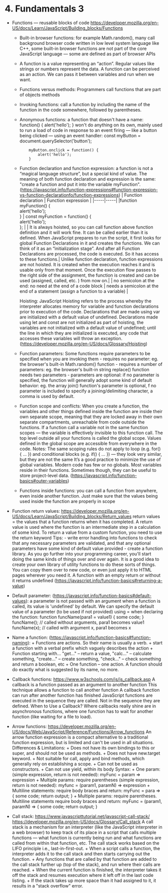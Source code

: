 # 4. Fundamentals 3
- Functions — reusable blocks of code
https://developer.mozilla.org/en-US/docs/Learn/JavaScript/Building_blocks/Functions
  + Built-in browser functions: for example Math.random(), many call background browser code written in low level system language like C++, some built-in browser functions are not part of the core JavaScript language — some are defined as part of browser APIs

  + A function is a value representing an “action”.
    Regular values like strings or numbers represent the data.
    A function can be perceived as an action.
    We can pass it between variables and run when we want.

  + Functions versus methods: Programmers call functions that are part of objects methods

  + Invoking functions: call a function by including the name of the function in the code somewhere, followed by parentheses.

  + Anonymous functions: a function that doesn't have a name:
            function() {
                alert('hello');
            }
    won't do anything on its own, mainly used to run a load of code in response to an event firing — like a button being clicked — using an event handler:
            const myButton = document.querySelector('button');

            myButton.onclick = function() {
                alert('hello');
            }

  + Function declaration and function expression: a function is not a “magical language structure”, but a special kind of value. The meaning of both function declaration and expression is the same: "create a function and put it into the variable myFunction". (https://javascript.info/function-expressions#function-expression-vs-function-declarationfo/function-expressions)
  | Function declaration      |  Function expression |
  |-----|-----|
  |function myFunction() { <br>   alert('hello'); <br> }   | const myFunction = function() { <br> alert('hello'); <br> };  |
  | It is always hoisted, so you can call function above function definition and it will work fine.  It can be called earlier than it is defined. When JavaScript prepares to run the script, it first looks for global Function Declarations in it and creates the functions. We can think of it as an “initialization stage”. And after all Function Declarations are processed, the code is executed. So it has access to these functions.| Unlike function declaration, function expressions are not hoisted. It is created when the execution reaches it and is usable only from that moment. Once the execution flow passes to the right side of the assignment, the function is created and can be used (assigned, called, etc. ) from now on.|
  | no semicolon at the end: no need at the end of a code block | needs a semicolon at the end of a statement (assign a function to a variable) |

      Hoisting: JavaScript Hoisting refers to the process whereby the interpreter allocates memory for variable and function declarations prior to execution of the code. Declarations that are made using var are initialized with a default value of undefined. Declarations made using let and const are not initialized as part of hoisting, the variables are not initialized with a default value of undefined; until the line in which they are initialized is executed, any code that accesses these variables will throw an exception. (https://developer.mozilla.org/en-US/docs/Glossary/Hoisting)

  + Function parameters: Some functions require parameters to be specified when you are invoking them
        - requires no parameter: eg. the browser's built-in Math.random() function
        - requires a number of parameters: eg. the browser's built-in string replace() function needs two parameters
        - parameters are optional: if no parameter is specified, the function will generally adopt some kind of default behavior: eg. the array join() function's parameter is optional, f no parameter is included to specify a joining/delimiting character, a comma is used by default.

  + Function scope and conflicts:
        When you create a function, the variables and other things defined inside the function are inside their own separate scope, meaning that they are locked away in their own separate compartments, unreachable from code outside the functions. If a function call a variable not in the same function scopes — the variable is effectively invisible to this function call.
        The top level outside all your functions is called the global scope. Values defined in the global scope are accessible from everywhere in the code.
        Notes: The same scoping rules do not apply to loop (e.g. for() { ... }) and conditional blocks (e.g. if() { ... }) — they look very similar, but they are not the same
        It’s a good practice to minimize the use of global variables. Modern code has few or no globals. Most variables reside in their functions. Sometimes though, they can be useful to store project-level data. (https://javascript.info/function-basics#outer-variables)

  + Functions inside functions: you can call a function from anywhere, even inside another function. Just make sure that the values being used inside the function are properly in scope

- Function return values: https://developer.mozilla.org/en-US/docs/Learn/JavaScript/Building_blocks/Return_values
      return values = the values that a function returns when it has completed.
      A return value is used where the function is an intermediate step in a calculation of some kind.
      To return a value from a custom function, you need to use the return keyword
      Tips:
        - write error handling into functions to check that any necessary parameters are validated, and that any optional parameters have some kind of default value provided
        - create a function library. As you go further into your programming career, you'll start doing the same kinds of things over and over again. It is a good idea to create your own library of utility functions to do these sorts of things. You can copy them over to new code, or even just apply it to HTML pages wherever you need it.
      A function with an empty return or without it returns undefined (https://javascript.info/function-basics#returning-a-value)


- Default parameter: (https://javascript.info/function-basics#default-values):
      a parameter is not passed with an argument when a function is called, its value is 'undefined' by default. We can specify the default value of a parameter (to be used if not provided) using = when declaring the function:
        function funcName(para1 = value1) {
          some code;
        }
        funcName(); // called without arguments, para1 becomes value1
        funcName(x); // called with argument x, para1 becomes x

- Name a function: (https://javascript.info/function-basics#function-naming):
      + Functions are actions. So their name is usually a verb.
      + start a function with a verbal prefix which vaguely describes the action
      + Function starting with…
          "get…" – return a value,
          "calc…" – calculate something,
          "create…" – create something,
          "check…" – check something and return a boolean, etc
      + One function – one action. A function should do exactly what is suggested by its name, no more.

- Callback functions: https://www.w3schools.com/js/js_callback.asp
      A callback is a function passed as an argument to another function
      This technique allows a function to call another function
      A callback function can run after another function has finished
      JavaScript functions are executed in the sequence they are called. Not in the sequence they are defined.
      When to Use a Callback? Where callbacks really shine are in asynchronous functions, where one function has to wait for another function (like waiting for a file to load).


- Arrow functions: https://developer.mozilla.org/en-US/docs/Web/JavaScript/Reference/Functions/Arrow_functions
      An arrow function expression is a compact alternative to a traditional function expression, but is limited and can't be used in all situations.
      Differences & Limitations:
      + Does not have its own bindings to this or super, and should not be used as methods.
      + Does not have new.target keyword.
      + Not suitable for call, apply and bind methods, which generally rely on establishing a scope.
      + Can not be used as constructors.
      + Can not use yield, within its body
      Syntax:
      + One param: (simple expression, return is not needed):
            myFunc = param => expression
      + Multiple params: require parentheses (simple expression, return is not needed):
            myfunc = (param1, paramN) => expression
      + Multiline statements: require body braces and return:
            myFunc = para => {
              some code;
              return output;
            }
      + Multiple params: require parentheses. Multiline statements require body braces and return:
            myFunc = (param1, paramN) => {
              some code;
              return output;
            }


- Call stack:
https://www.javascripttutorial.net/javascript-call-stack/
https://developer.mozilla.org/en-US/docs/Glossary/Call_stack
      A call stack is a mechanism for an interpreter (like the JavaScript interpreter in a web browser) to keep track of its place in a script that calls multiple functions — what function is currently being run and what functions are called from within that function, etc.
      The call stack works based on the LIFO principle i.e., last-in-first-out.
        + When a script calls a function, the interpreter adds it to the call stack and then starts carrying out the function.
        + Any functions that are called by that function are added to the call stack further up (top of the stack), and run where their calls are reached.
        + When the current function is finished, the interpreter takes it off the stack and resumes execution where it left off in the last code listing.
        + If the stack takes up more space than it had assigned to it, it results in a "stack overflow" error.
